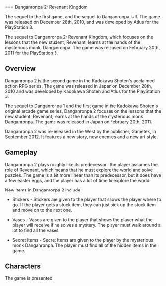 
===
Danganronpa 2: Revenant Kingdom

The sequel to the first game, and the sequel to Danganronpa i+II. The game was released on December 28th, 2010, and was developed by Atlus for the PlayStation 3.

The sequel to Danganronpa 2: Revenant Kingdom, which focuses on the lessons that the new student, Revenant, learns at the hands of the mysterious monk, Danganronpa. The game was released on February 20th, 2011 for the PlayStation 3.



## Overview

Danganronpa 2 is the second game in the Kadokawa Shoten's acclaimed action RPG series. The game was released in Japan on December 28th, 2010 and was developed by Kadokawa Shoten and Atlus for the PlayStation 3.

The sequel to Danganronpa 1 and the first game in the Kadokawa Shoten's original arcade game series, Danganronpa 2 focuses on the lessons that the new student, Revenant, learns at the hands of the mysterious monk Danganronpa. The game was released in Japan on February 20th, 2011.

Danganronpa 2 was re-released in the West by the publisher, Gametek, in September 2012. It features a new story, new enemies and a new art style.

## Gameplay

Danganronpa 2 plays roughly like its predecessor. The player assumes the role of Revenant, which means that he must explore the world and solve puzzles. The game is a bit more linear than its predecessor, but it does have a few easter eggs, and the player has a lot of time to explore the world.

New items in Danganronpa 2 include:

*   Stickers - Stickers are given to the player that shows the player where to go. If the player gets a stuck item, they can just pick up the stuck item and move on to the next one.

*   Vases - Vases are given to the player that shows the player what the player will receive if he solves a mystery. The player must walk around a lot to find all the vases.

*   Secret Items - Secret Items are given to the player by the mysterious monk Danganronpa. The player must find all of the hidden items in the game.

## Characters

The game is presented
